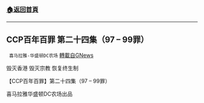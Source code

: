 ###  [:house:返回首頁](https://github.com/ourhimalayas/txt)
---


## CCP百年百罪 第二十四集（97 – 99罪）
` 喜马拉雅-华盛顿DC农场` [轉載自GNews](https://gnews.org/zh-hans/1554362/)

毁灭香港
毁灭宗教
恢复终生制

【CCP百年百罪】第二十四集（97 – 99罪）

喜马拉雅华盛顿DC农场出品
